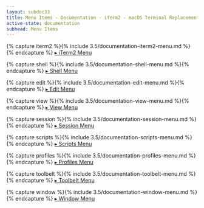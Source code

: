 ```yaml
---
layout: subdoc33
title: Menu Items - Documentation - iTerm2 - macOS Terminal Replacement
active-state: documentation
subhead: Menu Items
---
```

{% capture iterm2 %}{% include 3.5/documentation-iterm2-menu.md %}{% endcapture %}
<a href="javascript:showId('menu-iterm2')" id='showmenu-iterm2'>&#x25b8; iTerm2 Menu</a>
<a href="javascript:hideId('menu-iterm2')" id='hidemenu-iterm2' style="display: none">&#x25be; iTerm2 Menu</a>
<div id="changelistmenu-iterm2" style="display: none">
{{ iterm2 | markdownify }}
</div>

{% capture shell %}{% include 3.5/documentation-shell-menu.md %}{% endcapture %}
<a href="javascript:showId('menu-shell')" id='showmenu-shell'>&#x25b8; Shell Menu</a>
<a href="javascript:hideId('menu-shell')" id='hidemenu-shell' style="display: none">&#x25be; Shell Menu</a>
<div id="changelistmenu-shell" style="display: none">
{{ shell | markdownify }}
</div>

{% capture edit %}{% include 3.5/documentation-edit-menu.md %}{% endcapture %}
<a href="javascript:showId('menu-edit')" id='showmenu-edit'>&#x25b8; Edit Menu</a>
<a href="javascript:hideId('menu-edit')" id='hidemenu-edit' style="display: none">&#x25be; Edit Menu</a>
<div id="changelistmenu-edit" style="display: none">
{{ edit | markdownify }}
</div>

{% capture view %}{% include 3.5/documentation-view-menu.md %}{% endcapture %}
<a href="javascript:showId('menu-view')" id='showmenu-view'>&#x25b8; View Menu</a>
<a href="javascript:hideId('menu-view')" id='hidemenu-view' style="display: none">&#x25be; View Menu</a>
<div id="changelistmenu-view" style="display: none">
{{ view | markdownify }}
</div>

{% capture session %}{% include 3.5/documentation-session-menu.md %}{% endcapture %}
<a href="javascript:showId('menu-session')" id='showmenu-session'>&#x25b8; Session Menu</a>
<a href="javascript:hideId('menu-session')" id='hidemenu-session' style="display: none">&#x25be; Session Menu</a>
<div id="changelistmenu-session" style="display: none">
{{ session | markdownify }}
</div>

{% capture scripts %}{% include 3.5/documentation-scripts-menu.md %}{% endcapture %}
<a href="javascript:showId('menu-scripts')" id='showmenu-scripts'>&#x25b8; Scripts Menu</a>
<a href="javascript:hideId('menu-scripts')" id='hidemenu-scripts' style="display: none">&#x25be; Scripts Menu</a>
<div id="changelistmenu-scripts" style="display: none">
{{ scripts | markdownify }}
</div>

{% capture profiles %}{% include 3.5/documentation-profiles-menu.md %}{% endcapture %}
<a href="javascript:showId('menu-profiles')" id='showmenu-profiles'>&#x25b8; Profiles Menu</a>
<a href="javascript:hideId('menu-profiles')" id='hidemenu-profiles' style="display: none">&#x25be; Profiles Menu</a>
<div id="changelistmenu-profiles" style="display: none">
{{ profiles | markdownify }}
</div>

{% capture toolbelt %}{% include 3.5/documentation-toolbelt-menu.md %}{% endcapture %}
<a href="javascript:showId('menu-toolbelt')" id='showmenu-toolbelt'>&#x25b8; Toolbelt Menu</a>
<a href="javascript:hideId('menu-toolbelt')" id='hidemenu-toolbelt' style="display: none">&#x25be; Toolbelt Menu</a>
<div id="changelistmenu-toolbelt" style="display: none">
{{ toolbelt | markdownify }}
</div>

{% capture window %}{% include 3.5/documentation-window-menu.md %}{% endcapture %}
<a href="javascript:showId('menu-window')" id='showmenu-window'>&#x25b8; Window Menu</a>
<a href="javascript:hideId('menu-window')" id='hidemenu-window' style="display: none">&#x25be; Window Menu</a>
<div id="changelistmenu-window" style="display: none">
{{ window | markdownify }}
</div>

